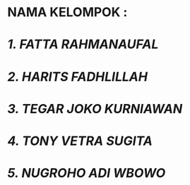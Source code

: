 # NAMA KELOMPOK  :
# _1. FATTA RAHMANAUFAL_
# _2. HARITS FADHLILLAH_
# _3. TEGAR JOKO KURNIAWAN_
# _4. TONY VETRA SUGITA_
# _5. NUGROHO ADI WBOWO_
